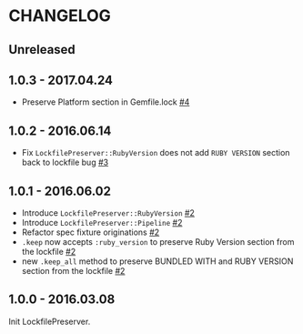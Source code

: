 # CHANGELOG

## Unreleased

## 1.0.3 - 2017.04.24

- Preserve Platform section in Gemfile.lock [#4](https://github.com/jollygoodcode/lockfile_preserver/pull/4)

## 1.0.2 - 2016.06.14

- Fix `LockfilePreserver::RubyVersion` does not add `RUBY VERSION` section back to lockfile bug [#3](https://github.com/jollygoodcode/lockfile_preserver/pull/3)

## 1.0.1 - 2016.06.02

- Introduce `LockfilePreserver::RubyVersion` [#2][pr2]
- Introduce `LockfilePreserver::Pipeline` [#2][pr2]
- Refactor spec fixture originations [#2][pr2]
- `.keep` now accepts `:ruby_version` to preserve Ruby Version section from the lockfile [#2][pr2]
- new `.keep_all` method to preserve BUNDLED WITH and RUBY VERSION section from the lockfile [#2][pr2]

[pr2]: https://github.com/jollygoodcode/lockfile_preserver/pull/2

## 1.0.0 - 2016.03.08

Init LockfilePreserver.
